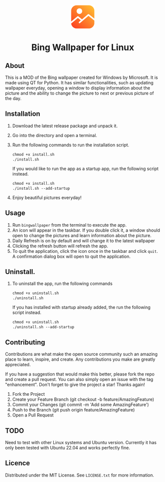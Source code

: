 <div align="center">
  <a href="[Github](https://github.com/Krupal-Shah/Bing-Wallpaper)">
    <img src="icons/icon_big.png" alt="Logo" width="80" height="80">
  </a>

  <h1 align="center">Bing Wallpaper for Linux</h1>
</div>


## About
This is a MOD of the Bing wallpaper created for Windows by Microsoft. It is made using QT for Python. It has similar functionalities, such as updating wallpaper everyday, opening a window to display information about the picture and the ability to change the picture to next or previous picture of the day.

## Installation
1. Download the latest release package and unpack it.
2. Go into the directory and open a terminal.
3. Run the following commands to run the installation script. <br>
   ```
   chmod +x install.sh
   ./install.sh
   ```

   If you would like to run the app as a startup app, run the following script instead.
   ```
   chmod +x install.sh
   ./install.sh --add-startup
   ```

4. Enjoy beautiful pictures everyday!

## Usage
1. Run `bingwallpaper` from the terminal to execute the app.
2. An icon will appear in the taskbar. If you double click it, a window should open to change the pictures and learn information about the picture.
3. Daily Refresh is on by default and will change it to the latest wallpaper
4. Clicking the refresh button will refresh the app.
5. To quit the application, click the icon once in the taskbar and click `quit`. A confirmation dialog box will open to quit the application.

## Uninstall. 
1. To uninstall the app, run the following commands
   ```
   chmod +x uninstall.sh
   ./uninstall.sh
   ```

   If you has installed with startup already added, the run the following script instead.
   ```
   chmod +x uninstall.sh
   ./uninstall.sh --add-startup
   ```

## Contributing

Contributions are what make the open source community such an amazing place to learn, inspire, and create. Any contributions you make are greatly appreciated.

If you have a suggestion that would make this better, please fork the repo and create a pull request. You can also simply open an issue with the tag "enhancement". Don't forget to give the project a star! Thanks again!

1. Fork the Project
2. Create your Feature Branch (git checkout -b feature/AmazingFeature)
3. Commit your Changes (git commit -m 'Add some AmazingFeature')
4. Push to the Branch (git push origin feature/AmazingFeature)
5. Open a Pull Request

## TODO
Need to test with other Linux systems and Ubuntu version. Currently it has only been tested with Ubuntu 22.04 and works perfectly fine.

## Licence
Distributed under the MIT License. See `LICENSE.txt` for more information.

